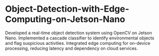 # Object-Detection-with-Edge-Computing-on-Jetson-Nano
Developed a real-time object detection system using OpenCV on Jetson Nano. Implemented a cascade classifier to identify environmental objects and flag suspicious activities. Integrated edge computing for on-device processing, reducing latency and dependency on cloud services.
